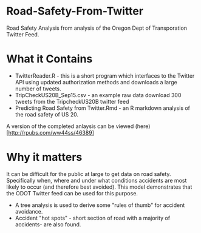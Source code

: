 # Road-Safety-From-Twitter
Road Safety Analysis from analysis of the Oregon Dept of Transporation Twitter Feed. 

# What it Contains  
- TwitterReader.R - this is a short program which interfaces to the Twitter API using updated authorization methods and downloads a large number of tweets.
- TripCheckUS20B_Sep15.csv - an example raw data download 300 tweets from the TripcheckUS20B twitter feed
- Predicting Road Safety from Twitter.Rmd - an R markdown analysis of the road safety of US 20. 

A version of the completed anlaysis can be viewed (here)[http://rpubs.com/ww44ss/46389]

# Why it matters
It can be difficult for the public at large to get data on road safety. Specifically when, where and under what conditions accidents are most likely to occur (and therefore best avoided). This model demonstrates that the ODOT Twitter feed can be used for this purpose.  
- A tree analysis is used to derive some "rules of thumb" for accident avoidance.  
- Accident "hot spots" - short section of road with a majority of accidents- are also found.  


